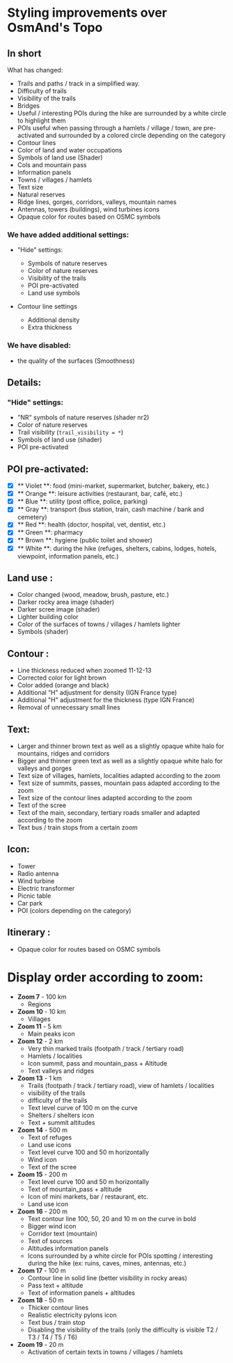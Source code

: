 # Styling improvements over OsmAnd's Topo

## In short

What has changed:

- Trails and paths / track in a simplified way.
- Difficulty of trails
- Visibility of the trails
- Bridges
- Useful / interesting POIs during the hike are surrounded by a white circle to highlight them
- POIs useful when passing through a hamlets / village / town, are pre-activated and surrounded by a colored circle depending on the category
- Contour lines
- Color of land and water occupations
- Symbols of land use (Shader)
- Cols and mountain pass
- Information panels
- Towns / villages / hamlets
- Text size
- Natural reserves
- Ridge lines, gorges, corridors, valleys, mountain names
- Antennas, towers (buildings), wind turbines icons
- Opaque color for routes based on OSMC symbols

### We have added additional settings:

- "Hide" settings:
  - Symbols of nature reserves
  - Color of nature reserves
  - Visibility of the trails
  - POI pre-activated
  - Land use symbols

- Contour line settings
  - Additional density
  - Extra thickness

### We have disabled:
- the quality of the surfaces (Smoothness) 




## Details:

### "Hide" settings:
- "NR" symbols of nature reserves (shader nr2)
- Color of nature reserves
- Trail visibility (`trail_visibility = *`)
- Symbols of land use (shader)
- POI pre-activated

## POI pre-activated:
- [x] ** Violet **: food (mini-market, supermarket, butcher, bakery, etc.)
- [x] ** Orange **: leisure activities (restaurant, bar, café, etc.)
- [x] ** Blue **: utility (post office, police, parking)
- [x] ** Gray **: transport (bus station, train, cash machine / bank and cemetery)
- [x] ** Red **: health (doctor, hospital, vet, dentist, etc.)
- [x] ** Green **: pharmacy
- [x] ** Brown **: hygiene (public toilet and shower)
- [x] ** White **: during the hike (refuges, shelters, cabins, lodges, hotels, viewpoint, information panels, etc.)

## Land use :
- Color changed (wood, meadow, brush, pasture, etc.)
- Darker rocky area image (shader)
- Darker scree image (shader)
- Lighter building color
- Color of the surfaces of towns / villages / hamlets lighter
- Symbols (shader)

## Contour :
- Line thickness reduced when zoomed 11-12-13
- Corrected color for light brown
- Color added (orange and black)
- Additional “H” adjustment for density (IGN France type)
- Additional "H" adjustment for the thickness (type IGN France)
- Removal of unnecessary small lines

## Text:
- Larger and thinner brown text as well as a slightly opaque white halo for mountains, ridges and corridors
- Bigger and thinner green text as well as a slightly opaque white halo for valleys and gorges
- Text size of villages, hamlets, localities adapted according to the zoom
- Text size of summits, passes, mountain pass adapted according to the zoom
- Text size of the contour lines adapted according to the zoom
- Text of the scree
- Text of the main, secondary, tertiary roads smaller and adapted according to the zoom
- Text bus / train stops from a certain zoom

## Icon:
- Tower
- Radio antenna
- Wind turbine
- Electric transformer
- Picnic table
- Car park
- POI (colors depending on the category)

## Itinerary :
- Opaque color for routes based on OSMC symbols

# Display order according to zoom:
- **Zoom 7** - 100 km
  - Regions
- **Zoom 10** - 10 km
  - Villages
- **Zoom 11** - 5 km
  - Main peaks icon
- **Zoom 12** - 2 km
  - Very thin marked trails (footpath / track / tertiary road)
  - Hamlets / localities
  - Icon summit, pass and mountain_pass + Altitude
  - Text valleys and ridges
- **Zoom 13** - 1 km
  - Trails (footpath / track / tertiary road), view of hamlets / localities
  - visibility of the trails
  - difficulty of the trails
  - Text level curve of 100 m on the curve
  - Shelters / shelters icon
  - Text + summit altitudes
- **Zoom 14** - 500 m
  - Text of refuges
  - Land use icons
  - Text level curve 100 and 50 m horizontally
  - Wind icon
  - Text of the scree
- **Zoom 15** - 200 m
  - Text level curve 100 and 50 m horizontally
  - Text of mountain_pass + altitude
  - Icon of mini markets, bar / restaurant, etc.
  - Land use icon
- **Zoom 16** - 200 m
  - Text contour line 100, 50, 20 and 10 m on the curve in bold
  - Bigger wind icon
  - Corridor text (mountain)
  - Text of sources
  - Altitudes information panels
  - Icons surrounded by a white circle for POIs spotting / interesting during the hike (ex: ruins, caves, mines, antennas, etc.)
- **Zoom 17** - 100 m
  - Contour line in solid line (better visibility in rocky areas)
  - Pass text + altitude
  - Text of information panels + altitudes
- **Zoom 18** - 50 m
  - Thicker contour lines
  - Realistic electricity pylons icon
  - Text bus / train stop
  - Disabling the visibility of the trails (only the difficulty is visible T2 / T3 / T4 / T5 / T6)
- **Zoom 19** - 20 m
  - Activation of certain texts in towns / villages / hamlets
